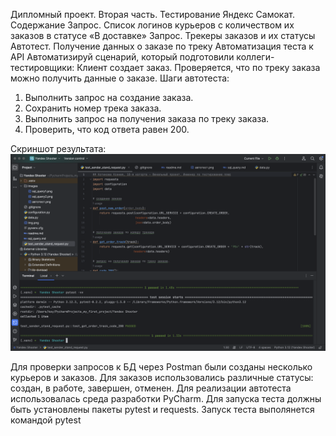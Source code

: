 Дипломный проект. Вторая часть. Тестирование Яндекс Самокат.
Содержание
Запрос. Список логинов курьеров с количеством их заказов в статусе «В доставке»
Запрос. Трекеры заказов и их статусы
Автотест. Получение данных о заказе по треку
Автоматизация теста к API
Автоматизируй сценарий, который подготовили коллеги-тестировщики:
Клиент создает заказ.
Проверяется, что по треку заказа можно получить данные о заказе.
Шаги автотеста:
1. Выполнить запрос на создание заказа.
2. Сохранить номер трека заказа.
3. Выполнить запрос на получения заказа по треку заказа.
4. Проверить, что код ответа равен 200.

Скриншот результата:
![автотест скрин.png](images/%D0%B0%D0%B2%D1%82%D0%BE%D1%82%D0%B5%D1%81%D1%82%20%D1%81%D0%BA%D1%80%D0%B8%D0%BD.png)

Для проверки запросов к БД через Postman были созданы несколько курьеров и заказов. Для заказов использовались различные статусы: создан, в работе, завершен, отменен.
Для реализации автотеста использовалась среда разработки PyCharm.
Для запуска теста должны быть установлены пакеты pytest и requests.
Запуск теста выполянется командой pytest